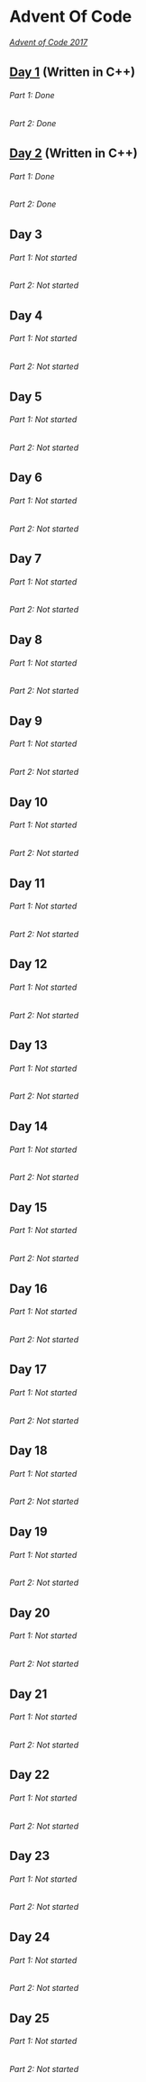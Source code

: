 # Advent Of Code
###### [Advent of Code 2017](http://adventofcode.com/2017)
## [Day 1](./Days/Day1) (Written in C++)
###### Part 1: Done
###### Part 2: Done
## [Day 2](./Days/Day2) (Written in C++)
###### Part 1: Done
###### Part 2: Done
## Day 3
###### Part 1: Not started
###### Part 2: Not started
## Day 4
###### Part 1: Not started
###### Part 2: Not started
## Day 5
###### Part 1: Not started
###### Part 2: Not started
## Day 6
###### Part 1: Not started
###### Part 2: Not started
## Day 7
###### Part 1: Not started
###### Part 2: Not started
## Day 8
###### Part 1: Not started
###### Part 2: Not started
## Day 9
###### Part 1: Not started
###### Part 2: Not started
## Day 10
###### Part 1: Not started
###### Part 2: Not started
## Day 11
###### Part 1: Not started
###### Part 2: Not started
## Day 12
###### Part 1: Not started
###### Part 2: Not started
## Day 13
###### Part 1: Not started
###### Part 2: Not started
## Day 14
###### Part 1: Not started
###### Part 2: Not started
## Day 15
###### Part 1: Not started
###### Part 2: Not started
## Day 16
###### Part 1: Not started
###### Part 2: Not started
## Day 17
###### Part 1: Not started
###### Part 2: Not started
## Day 18
###### Part 1: Not started
###### Part 2: Not started
## Day 19
###### Part 1: Not started
###### Part 2: Not started
## Day 20
###### Part 1: Not started
###### Part 2: Not started
## Day 21
###### Part 1: Not started
###### Part 2: Not started
## Day 22
###### Part 1: Not started
###### Part 2: Not started
## Day 23
###### Part 1: Not started
###### Part 2: Not started
## Day 24
###### Part 1: Not started
###### Part 2: Not started
## Day 25
###### Part 1: Not started
###### Part 2: Not started
